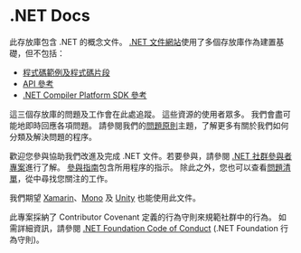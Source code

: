 # <a name="net-docs"></a>.NET Docs

此存放庫包含 .NET 的概念文件。 [.NET 文件網站](https://docs.microsoft.com/dotnet)使用了多個存放庫作為建置基礎，但不包括：

- [程式碼範例及程式碼片段](https://github.com/dotnet/samples)
- [API 參考](https://github.com/dotnet/dotnet-api-docs)
- [.NET Compiler Platform SDK 參考](https://github.com/dotnet/roslyn-api-docs)

這三個存放庫的問題及工作會在此處追蹤。 這些資源的使用者眾多。 我們會盡可能地即時回應各項問題。 請參閱我們的[問題原則](issues-policy.md)主題，了解更多有關於我們如何分類及解決問題的程序。

歡迎您參與協助我們改進及完成 .NET 文件。若要參與，請參閱 [.NET 社群參與者專案](https://github.com/dotnet/docs/projects/35)進行了解。 [參與指南](https://github.com/dotnet/docs/blob/master/CONTRIBUTING.md)包含所用程序的指示。 除此之外，您也可以查看[問題清單](https://github.com/dotnet/docs/issues)，從中尋找您關注的工作。

我們期望 [Xamarin](https://docs.microsoft.com/xamarin)、[Mono](http://docs.go-mono.com/?link=root%3a%2fclasslib) 及 [Unity](http://docs.unity3d.com/Manual/index.html) 也能使用此文件。

此專案採納了 Contributor Covenant 定義的行為守則來規範社群中的行為。
如需詳細資訊，請參閱 [.NET Foundation Code of Conduct](https://dotnetfoundation.org/code-of-conduct) (.NET Foundation 行為守則)。

